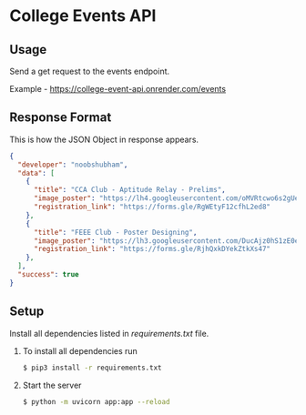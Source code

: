 College Events API
===================

Usage
---------

Send a get request to the events endpoint.

Example - https://college-event-api.onrender.com/events

Response Format
-------------------

This is how the JSON Object in response appears. 

```JSON
{
  "developer": "noobshubham",
  "data": [
    {
      "title": "CCA Club - Aptitude Relay - Prelims",
      "image_poster": "https://lh4.googleusercontent.com/oMVRtcwo6s2gUegFFm69n3djda1c63bh2s27A7WZliHlX5Nf8T2rq98BxyinpfdkUHmQnaGbfsAT7M82uNXyZNgZpIsQrUq8szDB-EBgVSF5U1uL9Xu4gR9IIL38L3VAGQ=w1280",
      "registration_link": "https://forms.gle/RgWEtyF12cfhL2ed8"
    },
    {
      "title": "FEEE Club - Poster Designing",
      "image_poster": "https://lh3.googleusercontent.com/DucAjz0hS1zE0eWM67bIfx8OdmvWne-wgfzi4psJIK99cMpCiETTrhvhRo-iijo0HP5qJf96lqEkqjWGWJOJ4yk=w1280",
      "registration_link": "https://forms.gle/RjhQxkDYekZtkXs47"
    },
  ],
  "success": true
}
```

Setup
------

Install all dependencies listed in _requirements.txt_ file.

1. To install all dependencies run

   ```bash
   $ pip3 install -r requirements.txt
   ```

2. Start the server

   ```bash
   $ python -m uvicorn app:app --reload
   ```

